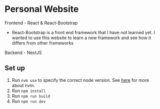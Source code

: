 # Personal Website

Frontend - React & React-Bootstrap
 * React-Bootstrap is a front end framework that I have not learned yet. I wanted to use this website to learn a new framework and see how it differs from other frameworks

Backend - NextJS

## Set up

1. Run `nvm use` to specify the correct node version. See [here](https://github.com/nvm-sh/nvm) for more about nvm. 
2. Run `npm install`
3. Run `npm run build`
4. Run `npm run dev`
